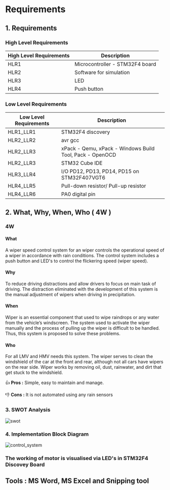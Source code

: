 # Requirements

## 1. Requirements
### High Level Requirements
| High Level Requirements  | Description |
| ------------- | ------------- |
| HLR1  | Microcontroller - STM32F4 board |
| HLR2  | Software for simulation |
| HLR3  | LED |
| HLR4  | Push button |

### Low Level Requirements
| Low Level Requirements	  | Description |
| ------------- | ------------- |
| HLR1_LLR1 | STM32F4 discovery  |
| HLR2_LLR2 | avr gcc |
| HLR2_LLR3 | xPack - Qemu, xPack - Windows Build Tool, Pack - OpenOCD |
| HLR2_LLR3 | STM32 Cube IDE |
| HLR3_LLR4 | I/O PD12, PD13, PD14, PD15 on STM32F407VGT6 |
| HLR4_LLR5 | Pull-down resistor/ Pull-up resistor  |
| HLR4_LLR6 | PA0 digital pin  |

## 2. What, Why, When, Who ( 4W )
### 4W
#### What 
A wiper speed control system for an wiper controls the operational speed of a wiper in accordance with rain conditions. The control system includes a push button and LED's to control the flickering speed (wiper speed). 
#### Why
To reduce driving distractions and allow drivers to focus on main task of driving. The distraction eliminated with the development of this system is the manual adjustment of wipers when driving in precipitation. 
#### When
Wiper is an essential component that used to wipe raindrops or any water from the vehicle’s windscreen. The system used to activate the wiper manually and the process of pulling up the wiper is difficult to be handled. Thus, this system is proposed to solve these problems.
#### Who
For all LMV and HMV needs this system. The wiper serves to clean the windshield of the car at the front and rear, although not all cars have wipers on the rear side. Wiper works by removing oil, dust, rainwater, and dirt that get stuck to the windshield.


 :+1: **Pros :**  Simple, easy to maintain and manage. 
 
 :-1: **Cons :**  It is not automated using any rain sensors
 
### 3. SWOT Analysis
![swot](https://user-images.githubusercontent.com/102242702/168428822-44d80f91-777b-4b09-b9f0-71f560eb0188.PNG)
  
### 4. Implementation Block Diagram 
![control_system](https://user-images.githubusercontent.com/102242702/168428845-1e38d012-7239-4e50-8d5f-b968a1df46a2.PNG)


### The working of motor is visualised via LED's in STM32F4 Discovey Board

## Tools : MS Word, MS Excel and Snipping tool

